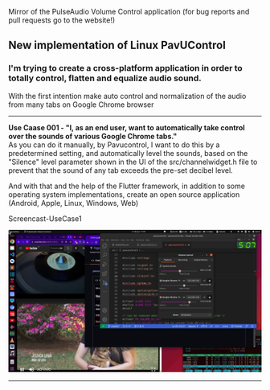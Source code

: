 Mirror of the PulseAudio Volume Control application (for bug reports and pull requests go to the website!)

## New implementation of Linux PavUControl

### I'm trying to create a cross-platform application in order to totally control, flatten and equalize audio sound.

With the first intention make auto control and normalization of the audio from many tabs on Google Chrome browser  

---

**Use Caase 001 - "I, as an end user, want to automatically take control over the sounds of various Google Chrome tabs."**  
As you can do it manually, by Pavucontrol, I want to do this by a predetermined setting, and automatically level the sounds, based on the "Silence" level parameter shown in the UI of the src/channelwidget.h file to prevent that the sound of any tab exceeds the pre-set decibel level.

And with that and the help of the Flutter framework, in addition to some operating system implementations, create an open source application (Android, Apple, Linux, Windows, Web)

Screencast-UseCase1

[![](https://raw.githubusercontent.com/higorvaz/pavucontrol-dev/c86807f5c6ce208b138d874ac751a290a84c57b9/Screenshot%20from%202022-06-21%2017-07-08.png)](https://github.com/higorvaz/pavucontrol-dev/blob/master/screencast-instauto-bar_00001.webm?raw=true)

---
